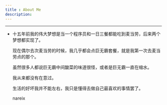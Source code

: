 ```yaml
---
title : About Me
description:
---
```

<hr>
<ul class="testimonials">
          <li class="odd">
            <div class="quote">
              <p>十五年前我的伟大梦想是当一个程序员和一日三餐都能吃到麦当劳，后来两个梦想都实现了。</p>
              <p>现在偶尔去次麦当劳的时候，我几乎都会点巨无霸套餐，就是我第一次去麦当劳点的那个。</p>
							<p>虽然很多人都说巨无霸中间酸菜的味道很怪，或者是巨无霸一直在缩水。</p>
              <p>我从来都没有在意过。</p>
              <p>生活的好坏我并不能左右，我只是懂得去做自己最喜欢的事情罢了。</p>
            </div>
            <span class="author">nareix</span> 
						</li>
</ul>
